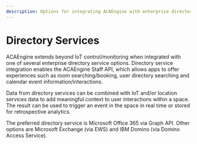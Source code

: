 ```yaml
---
description: Options for integrating ACAEngine with enterprise directory services.
---
```


# Directory Services

ACAEngine extends beyond IoT control/monitoring when integrated with one of several enterprise directory service options. Directory service integration enables the ACAEngine Staff API, which allows apps to offer experiences such as room searching/booking, user directory searching and calendar event information/interactions.

Data from directory services can be combined with IoT and/or location services data to add meaningful context to user interactions within a space. The result can be used to trigger an event in the space in real time or stored for retrospective analytics.

The preferred directory service is Microsoft Office 365 via Graph API. Other options are Microsoft Exchange \(via EWS\) and IBM Domino \(via Domino Access Service\).


